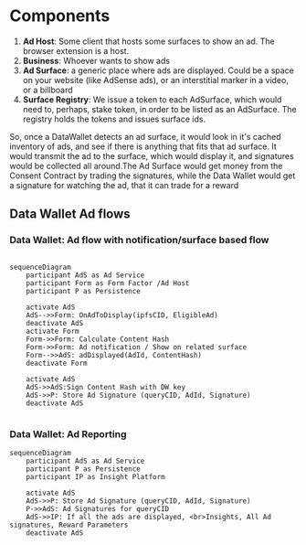 # Components

1. **Ad Host**: Some client that hosts some surfaces to show an ad. The browser extension is a host.
2. **Business**: Whoever wants to show ads
3. **Ad Surface**:  a generic place where ads are displayed. Could be a space on your website (like AdSense ads), or an interstitial marker in a video, or a billboard
4. **Surface Registry**: We issue a token to each AdSurface, which would need to, perhaps, stake token, in order to be listed as an AdSurface. The registry holds the tokens and issues surface ids.

So, once a DataWallet detects an ad surface, it would look in it's cached inventory of ads, and see if there is anything that fits that ad surface. It would transmit the ad to the surface, which would display it, and signatures would be collected all around.The Ad Surface would get money from the Consent Contract by trading the signatures, while the Data Wallet would get a signature for watching the ad, that it can trade for a reward

## Data Wallet Ad flows
### Data Wallet: Ad flow with notification/surface based flow
```mermaid

sequenceDiagram
    participant AdS as Ad Service
    participant Form as Form Factor /Ad Host
    participant P as Persistence
    
    activate AdS
    AdS-->>Form: OnAdToDisplay(ipfsCID, EligibleAd)
    deactivate AdS
    activate Form
    Form->>Form: Calculate Content Hash
    Form->>Form: Ad notification / Show on related surface
    Form-->>AdS: adDisplayed(AdId, ContentHash)
    deactivate Form

    activate AdS
    AdS->>AdS:Sign Content Hash with DW key
    AdS->>P: Store Ad Signature (queryCID, AdId, Signature)
    deactivate AdS


```

### Data Wallet: Ad Reporting
```mermaid
sequenceDiagram
    participant AdS as Ad Service
    participant P as Persistence
    participant IP as Insight Platform

    activate AdS
    AdS->>P: Store Ad Signature (queryCID, AdId, Signature)
    P->>AdS: Ad Signatures for queryCID
    AdS->>IP: If all the ads are displayed, <br>Insights, All Ad signatures, Reward Parameters
    deactivate AdS

```